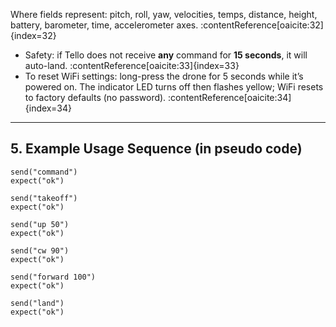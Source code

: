 Where fields represent: pitch, roll, yaw, velocities, temps, distance, height, battery, barometer, time, accelerometer axes. :contentReference[oaicite:32]{index=32}

- Safety: if Tello does not receive **any** command for **15 seconds**, it will auto-land. :contentReference[oaicite:33]{index=33}  
- To reset WiFi settings: long-press the drone for 5 seconds while it’s powered on. The indicator LED turns off then flashes yellow; WiFi resets to factory defaults (no password). :contentReference[oaicite:34]{index=34}  

---

## 5. Example Usage Sequence (in pseudo code)

```text
send("command")
expect("ok")

send("takeoff")
expect("ok")

send("up 50")
expect("ok")

send("cw 90")
expect("ok")

send("forward 100")
expect("ok")

send("land")
expect("ok")

